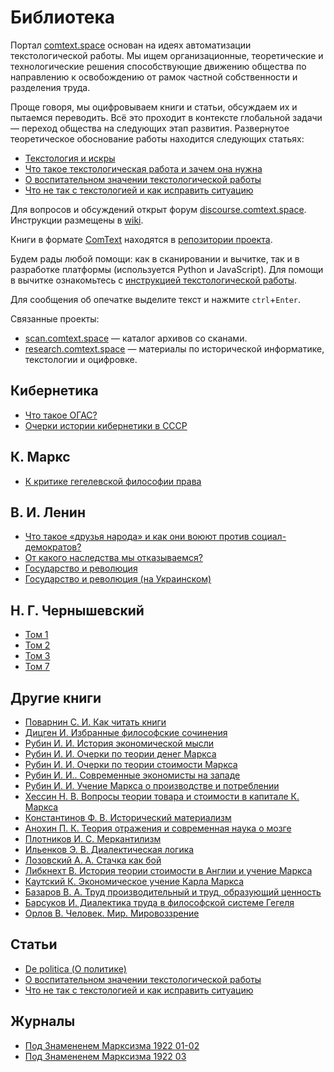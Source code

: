 # Библиотека

Портал [comtext.space](https://comtext.space) основан на идеях автоматизации текстологической работы. Мы ищем организационные, теоретические и технологические решения способствующие движению общества по направлению к освобождению от рамок частной собственности и разделения труда.

Проще говоря, мы оцифровываем книги и статьи, обсуждаем их и пытаемся переводить. Всё это проходит в контексте глобальной задачи — переход общества на следующих этап развития. Развернутое теоретическое обоснование работы находится следующих статьях:

- [Текстология и искры](https://vk.com/@zarya_xyz-tekstologiya-i-iskry)
- [Что такое текстологическая работа и зачем она нужна](https://vk.com/@zarya_xyz-chto-takoe-tekstologicheskaya-rabota-i-zachem-ona-nuzhna)
- [О воспитательном значении текстологической работы](о_воспитательном_значении_текстологической_работы.md)
- [Что не так с текстологией и как исправить ситуацию](что_не_так_с_текстологией_и_как_исправить_ситуацию.md)

Для вопросов и обсуждений открыт форум [discourse.comtext.space](https://discourse.comtext.space). Инструкции размещены в [wiki](https://wiki.comtext.space).

Книги в формате [ComText](https://wiki.comtext.space/ru/format-comtext) находятся в [репозитории проекта](https://github.com/comtextspace/books).

Будем рады любой помощи: как в сканировании и вычитке, так и в разработке платформы (используется Python и JavaScript). Для помощи в вычитке ознакомьтесь с [инструкцией текстологической работы](https://wiki.comtext.space/ru/git-guide).

Для сообщения об опечатке выделите текст и нажмите `ctrl`+`Enter`.

Связанные проекты:

- [scan.comtext.space](https://scan.comtext.space) — каталог архивов со сканами.
- [research.comtext.space](https://research.comtext.space) — материалы по исторической информатике, текстологии и оцифровке.

## Кибернетика

- [Что такое ОГАС?](библиотечка_квант_10_что_такое_огас.md)
- [Очерки истории кибернетики в СССР](Очерки_истории_кибернетики.md)

## К. Маркс

- [К критике гегелевской философии права](Критика_философии_права.md)

## В. И. Ленин

- [Что такое «друзья народа» и как они воюют против социал-демократов?](Что_такое_друзья_народа.md)
- [От какого наследства мы отказываемся?](От_какого_наследства_мы_отказываемся.md)
- [Государство и революция](государство_и_революция_ru.md)
- [Государство и революция (на Украинском)](государство_и_революция_uk.md)

## Н. Г. Чернышевский

- [Том 1](chernyshevsky01.md)
- [Том 2](chernyshevsky02.md)
- [Том 3](chernyshevsky03.md)
- [Том 7](chernyshevsky07.md)

## Другие книги

- [Поварнин С. И. Как читать книги](как_читать_книги.md)
- [Дицген И. Избранные философские сочинения](избранные_философские_сочинения.md)
- [Рубин И. И. История экономической мысли](история_экономической_мысли.md)
- [Рубин И. И. Очерки по теории денег Маркса](очерки_по_теории_денег_маркса.md)
- [Рубин И. И. Очерки по теории стоимости Маркса](очерки_по_теории_стоимости_маркса.md)
- [Рубин И. И.. Современные экономисты на западе](современные_экономисты_на_западе.md)
- [Рубин И. И. Учение Маркса о производстве и потреблении](учение_маркса_о_производстве_и_потреблении.md)
- [Хессин Н. В. Вопросы теории товара и стоимости в капитале К. Маркса](вопросы_теории_товара_и_стоимости_в_капитале_к_маркса.md)
- [Константинов Ф. В. Исторический материализм](исторический_материализм.md)
- [Анохин П. К. Теория отражения и современная наука о мозге](теория_отражения_и_современная_наука_о_мозге.md)
- [Плотников И. С. Меркантилизм](меркантилизм.md)
- [Ильенков Э. В. Диалектическая логика](диалектическая_логика.md)
- [Лозовский А. А. Стачка как бой](стачка_как_бой.md)
- [Либкнехт В. История теории стоимости в Англии и учение Маркса](история_теории_стоимости_в_англии_и_учение_маркса.md)
- [Каутский К. Экономическое учение Карла Маркса](экономическое_учение_карла_маркса.md)
- [Базаров В. А. Труд производительный и труд, образующий ценность](труд_производительный_и_труд_образующий_ценность.md)
- [Барсуков И. Диалектика труда в философской системе Гегеля](диалектика_труда_в_философской_системе_гегеля.md)
- [Орлов В. Человек. Мир. Мировоззрение](человек_мир_мировоззрение.md)

## Статьи

- [De politica (О политике)](de_politica.md)
- [О воспитательном значении текстологической работы](о_воспитательном_значении_текстологической_работы.md)
- [Что не так с текстологией и как исправить ситуацию](что_не_так_с_текстологией_и_как_исправить_ситуацию.md)

## Журналы

- [Под Знамененем Марксизма 1922 01-02](под_знамененем_марксизма_1922_01-02.md)
- [Под Знамененем Марксизма 1922 03](под_знамененем_марксизма_1922_03.md)

